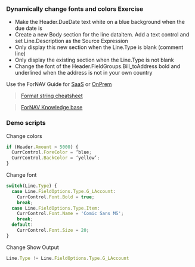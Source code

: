 ### Dynamically change fonts and colors Exercise

* Make the Header.DueDate text white on a blue background when the due date is 
* Create a new Body section for the line dataitem. Add a text control and set Line.Description as the Source Expression
* Only display this new section when the Line.Type is blank (comment line)
* Only display the existing section when the Line.Type is not blank
* Change the font of the Header.FieldGroups.Bill_toAddress bold and underlined when the address is not in your own country

Use the ForNAV Guide for [SaaS](https://renebrummel.github.io/ForNAVGuide/#/ForNAVForBCSaaS/EditYourFirstReport) or [OnPrem](https://renebrummel.github.io/ForNAVGuide/#/ForNAVForBCOnPrem/EditYourFirstReport)


> [Format string cheatsheet](http://www.cheat-sheets.org/saved-copy/msnet-formatting-strings.pdf)

> [ForNAV Knowledge base](https://www.fornav.com/knowledge-base/advanced-formatting-with-fornav/)

### Demo scripts

Change colors

```javascript
if (Header.Amount > 5000) {
  CurrControl.ForeColor = ‘blue;
  CurrControl.BackColor = ‘yellow’;
}
```
Change font

```javascript
switch(Line.Type) {
  case Line.FieldOptions.Type.G_LAccount:
    CurrControl.Font.Bold = true;
    break;
  case Line.FieldOptions.Type.Item:
    CurrControl.Font.Name = 'Comic Sans MS';
    break;
  default:
    CurrControl.Font.Size = 20;
}
```

Change Show Output

```javascript
Line.Type != Line.FieldOptions.Type.G_LAccount
```